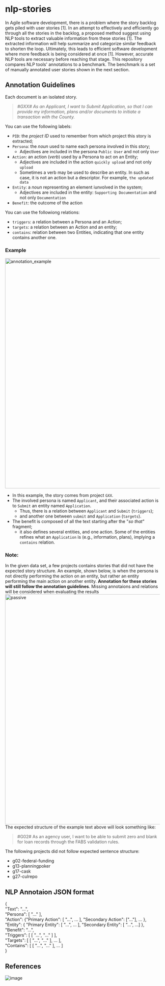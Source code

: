 # nlp-stories
In Agile software development, there is a problem where the story backlog gets piled with user stories [1]. In an attempt to effectively and efficiently go through all the stories in the backlog, a proposed method suggest using NLP tools to extract valuable information from these stories [1]. The extracted information will help summarize and categorize similar feedback to shorten the loop. Ultimately, this leads to efficient software development where more feedback is being considered at once [1]. However, accurate NLP tools are necessary before reaching that stage. This repository compares NLP tools' annotations to a benchmark. The benchmark is a set of manually annotated user stories shown in the next section. 

## Annotation Guidelines

Each document is an isolated story.

> *#GXX# As an Applicant, I want to Submit Application, so that I can provide my  information, plans and/or documents to initiate a transaction with the County.*

You can use the following labels:

* `PID`: the _project ID_ used to remember from which project this story is extracted;
* `Persona`: the _noun_ used to name each persona involved in this story;
  * Adjectives are included in the persona `Public User` and not only `User` 
* `Action`: an action (_verb_) used by a Persona to act on an Entity;
  * Adjectives are included in the action `quickly upload` and not only `upload`
  * Sometimes a verb may be used to describe an entity. In such as case, it is not an action but a descriptor. For example, `the updated data`
* `Entity`: a _noun_ representing an element iunvolved in the system;
  * Adjectives are included in the entity: `Supporting Documentation` and not only `Documentation` 
* `Benefit`: the outcome of the action

You can use the followiong relations:

* `triggers`: a relation between a Persona and an Action;
* `targets`: a relation between an Action and an entity;
* `contains`:  relation between two Entities, indicating that one entity contains another one.
### Example
<img width="750" alt="annotation_example" src="https://user-images.githubusercontent.com/71148152/169074277-50f0b1dc-4b99-444b-bfe5-631b3edf052b.png">

* In this example, the story comes from project `GXX`. 
* The involved persona is named `Applicant`, and their associated action is to `Submit` an entity named `Application`. 
  * Thus, there is a relation between `Applicant` and `Submit` (`triggers`);
  * and another one between `submit` and `Application` (`targets`).
* The benefit is composed of all the text starting after the "_so that_" fragment;
  * it also defines several entities, and one action. Some of the entities refines what an `Application` is (e.g., information, plans), implying a `contains` relation.


### Note:
In the given data set, a few projects contains stories that did not have the expected story structure.
An example, shown below, is when the persona is not directly performing the action on an entity, but rather an entity performing the main action on another entity.
**Annotation for these stories will still follow the annotation guidelines**. Missing annotaions and relations will be considered when evaluating the results  
<img width="750" alt="passive" src="https://user-images.githubusercontent.com/71148152/174147148-d46c7b90-0b59-4303-95be-a34cbbcf5a4b.png">  
The expected structure of the example text above will look something like:
>#G02# As an agency user, I want to be able to submit zero and blank for loan records through the FABS validation rules.

The following projects did not follow expected sentence structure: 
* g02-federal-funding 
* g13-planningpoker
* g17-cask
* g27-culrepo

## NLP Annotaion JSON format
{ \
"Text": "...",\
"Persona": [ "..." ],\
"Action": {"Primary Action": [ "...", ... ], "Secondary Action": ["..."], ... },\
"Entity": { "Primary Entity": [ "...", ... ], "Secondary Entity": [ "...", ...] },\
"Benefit": "...",\
"Triggers": [ [ "...", "..." ] ],\
"Targets": [ [ "...", "..." ], ... ],\
"Contains": [ [ "...", "..." ], ... ]\
}

## References 
![image](https://user-images.githubusercontent.com/71148152/185634777-6674829b-058b-4a3e-ae75-123751e8ba11.png)

